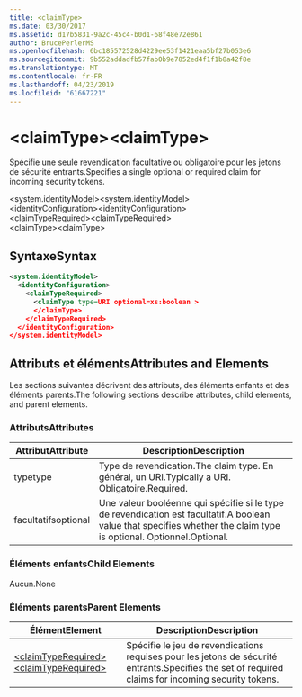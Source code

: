```yaml
---
title: <claimType>
ms.date: 03/30/2017
ms.assetid: d17b5831-9a2c-45c4-b0d1-68f48e72e861
author: BrucePerlerMS
ms.openlocfilehash: 6bc185572528d4229ee53f1421eaa5bf27b053e6
ms.sourcegitcommit: 9b552addadfb57fab0b9e7852ed4f1f1b8a42f8e
ms.translationtype: MT
ms.contentlocale: fr-FR
ms.lasthandoff: 04/23/2019
ms.locfileid: "61667221"
---
```

# <a name="claimtype"></a><span data-ttu-id="f1cbe-101">\<claimType></span><span class="sxs-lookup"><span data-stu-id="f1cbe-101">\<claimType></span></span>
<span data-ttu-id="f1cbe-102">Spécifie une seule revendication facultative ou obligatoire pour les jetons de sécurité entrants.</span><span class="sxs-lookup"><span data-stu-id="f1cbe-102">Specifies a single optional or required claim for incoming security tokens.</span></span>  
  
 <span data-ttu-id="f1cbe-103">\<system.identityModel></span><span class="sxs-lookup"><span data-stu-id="f1cbe-103">\<system.identityModel></span></span>  
<span data-ttu-id="f1cbe-104">\<identityConfiguration></span><span class="sxs-lookup"><span data-stu-id="f1cbe-104">\<identityConfiguration></span></span>  
<span data-ttu-id="f1cbe-105">\<claimTypeRequired></span><span class="sxs-lookup"><span data-stu-id="f1cbe-105">\<claimTypeRequired></span></span>  
<span data-ttu-id="f1cbe-106">\<claimType></span><span class="sxs-lookup"><span data-stu-id="f1cbe-106">\<claimType></span></span>  
  
## <a name="syntax"></a><span data-ttu-id="f1cbe-107">Syntaxe</span><span class="sxs-lookup"><span data-stu-id="f1cbe-107">Syntax</span></span>  
  
```xml  
<system.identityModel>  
  <identityConfiguration>  
    <claimTypeRequired>  
      <claimType type=URI optional=xs:boolean >  
      </claimType>  
    </claimTypeRequired>  
  </identityConfiguration>  
</system.identityModel>  
```  
  
## <a name="attributes-and-elements"></a><span data-ttu-id="f1cbe-108">Attributs et éléments</span><span class="sxs-lookup"><span data-stu-id="f1cbe-108">Attributes and Elements</span></span>  
 <span data-ttu-id="f1cbe-109">Les sections suivantes décrivent des attributs, des éléments enfants et des éléments parents.</span><span class="sxs-lookup"><span data-stu-id="f1cbe-109">The following sections describe attributes, child elements, and parent elements.</span></span>  
  
### <a name="attributes"></a><span data-ttu-id="f1cbe-110">Attributs</span><span class="sxs-lookup"><span data-stu-id="f1cbe-110">Attributes</span></span>  
  
|<span data-ttu-id="f1cbe-111">Attribut</span><span class="sxs-lookup"><span data-stu-id="f1cbe-111">Attribute</span></span>|<span data-ttu-id="f1cbe-112">Description</span><span class="sxs-lookup"><span data-stu-id="f1cbe-112">Description</span></span>|  
|---------------|-----------------|  
|<span data-ttu-id="f1cbe-113">type</span><span class="sxs-lookup"><span data-stu-id="f1cbe-113">type</span></span>|<span data-ttu-id="f1cbe-114">Type de revendication.</span><span class="sxs-lookup"><span data-stu-id="f1cbe-114">The claim type.</span></span> <span data-ttu-id="f1cbe-115">En général, un URI.</span><span class="sxs-lookup"><span data-stu-id="f1cbe-115">Typically a URI.</span></span> <span data-ttu-id="f1cbe-116">Obligatoire.</span><span class="sxs-lookup"><span data-stu-id="f1cbe-116">Required.</span></span>|  
|<span data-ttu-id="f1cbe-117">facultatifs</span><span class="sxs-lookup"><span data-stu-id="f1cbe-117">optional</span></span>|<span data-ttu-id="f1cbe-118">Une valeur booléenne qui spécifie si le type de revendication est facultatif.</span><span class="sxs-lookup"><span data-stu-id="f1cbe-118">A boolean value that specifies whether the claim type is optional.</span></span> <span data-ttu-id="f1cbe-119">Optionnel.</span><span class="sxs-lookup"><span data-stu-id="f1cbe-119">Optional.</span></span>|  
  
### <a name="child-elements"></a><span data-ttu-id="f1cbe-120">Éléments enfants</span><span class="sxs-lookup"><span data-stu-id="f1cbe-120">Child Elements</span></span>  
 <span data-ttu-id="f1cbe-121">Aucun.</span><span class="sxs-lookup"><span data-stu-id="f1cbe-121">None</span></span>  
  
### <a name="parent-elements"></a><span data-ttu-id="f1cbe-122">Éléments parents</span><span class="sxs-lookup"><span data-stu-id="f1cbe-122">Parent Elements</span></span>  
  
|<span data-ttu-id="f1cbe-123">Élément</span><span class="sxs-lookup"><span data-stu-id="f1cbe-123">Element</span></span>|<span data-ttu-id="f1cbe-124">Description</span><span class="sxs-lookup"><span data-stu-id="f1cbe-124">Description</span></span>|  
|-------------|-----------------|  
|[<span data-ttu-id="f1cbe-125">\<claimTypeRequired></span><span class="sxs-lookup"><span data-stu-id="f1cbe-125">\<claimTypeRequired></span></span>](../../../../../docs/framework/configure-apps/file-schema/windows-identity-foundation/claimtyperequired.md)|<span data-ttu-id="f1cbe-126">Spécifie le jeu de revendications requises pour les jetons de sécurité entrants.</span><span class="sxs-lookup"><span data-stu-id="f1cbe-126">Specifies the set of required claims for incoming security tokens.</span></span>|
